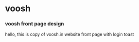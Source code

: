 # voosh

<h3>voosh front page design</h3>
<p>hello, this is copy of voosh.in website front page with login toast</p>


